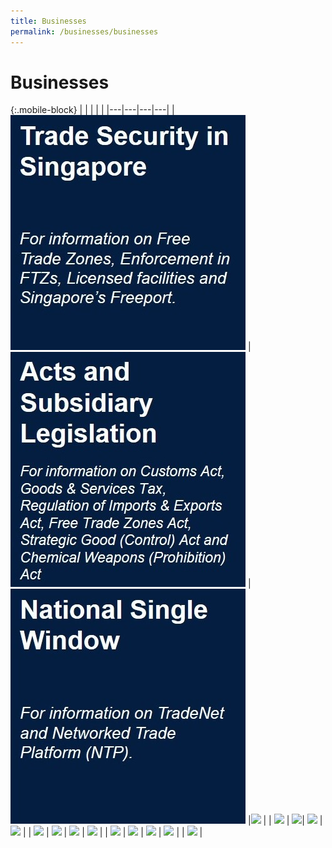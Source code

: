 ```yaml
---
title: Businesses
permalink: /businesses/businesses
---
```

# Businesses 

{:.mobile-block}
|  |   |   |   |
|---|---|---|---|
| [![](/images/businesses-overview/Picture7.jpg)](/businesses/trade-security-in-singapore/) | [![](/images/businesses-overview/Picture8.jpg)](/businesses/acts-and-subsidiary-legislation/overview) |[![](/images/businesses-overview/Picture9.jpg)](/businesses/national-single-window/overview) |[![](/images/B1.jpg)](/businesses/registration-matters/overview)  |
| [![](/images/B2.jpg)](/businesses/importing-goods/overview)  | [![](/images/B3.jpg)](/businesses/exporting-goods/overview)|  [![](/images/B4.jpg)](/businesses/transhipping-goods/quick-guide-on-transhipping-goods) | [![](/images/B5.jpg)](/businesses/valuation-duties-taxes-fees/overview) |
| [![](/images/B6.jpg)](/businesses/harmonised-system-classification-of-goods/understanding-hs-classification) | [![](/images/B7.jpg)](/businesses/certificates-of-origin/overview)  | [![](/images/B8.jpg)](/businesses/customs-schemes-licences-framework/overview)  |  [![](/images/B9.jpg)](/businesses/strategic-goods-control/overview) |
| [![](/images/B10.jpg)](/businesses/chemical-weapons-convention/introduction)  | [![](/images/B11.jpg)](/businesses/united-nations-security-council-sanctions/)  |  [![](/images/B12.jpg)](/businesses/border-enforcement-of-intellectual-property-rights/quick-guide-for-copyright-and-trade-mark-owners-and-licensees) | [![](/images/B13.jpg)](/businesses/compliance/overview) |
| [![](/images/B14.jpg)](/businesses/business-resources/country-and-port-codes) |
